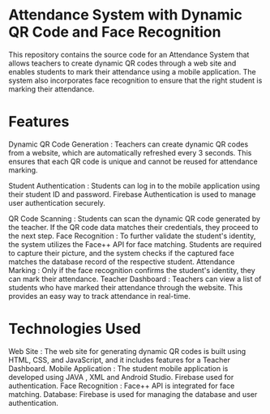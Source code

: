 
# Attendance System with Dynamic QR Code and Face Recognition

This repository contains the source code for an Attendance System that allows teachers to create dynamic QR codes through a web site and enables students to mark their attendance using a mobile application. The system also incorporates face recognition to ensure that the right student is marking their attendance.

# Features


Dynamic QR Code Generation : Teachers can create dynamic QR codes from a website, which are automatically refreshed every 3 seconds. This ensures that each QR code is unique and cannot be reused for attendance marking.


Student Authentication : Students can log in to the mobile application using their student ID and password. Firebase Authentication is used to manage user authentication securely.

QR Code Scanning : Students can scan the dynamic QR code generated by the teacher. If the QR code data matches their credentials, they proceed to the next step.
Face Recognition : To further validate the student's identity, the system utilizes the Face++ API for face matching. Students are required to capture their picture, and the system checks if the captured face matches the database record of the respective student.
Attendance Marking : Only if the face recognition confirms the student's identity, they can mark their attendance.
Teacher Dashboard : Teachers can view a list of students who have marked their attendance through the website. This provides an easy way to track attendance in real-time.

# Technologies Used
Web Site : The web site for generating dynamic QR codes is built using HTML, CSS, and JavaScript, and it includes features for a Teacher Dashboard.
Mobile Application : The student mobile application is developed using JAVA , XML and Android Studio. Firebase used for authentication.
Face Recognition : Face++ API is integrated for face matching.
Database: Firebase is used for managing the database and user authentication.
